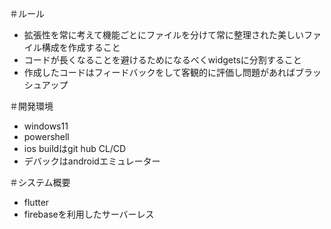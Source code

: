 ＃ルール
- 拡張性を常に考えて機能ごとにファイルを分けて常に整理された美しいファイル構成を作成すること
- コードが長くなることを避けるためになるべくwidgetsに分割すること
- 作成したコードはフィードバックをして客観的に評価し問題があればブラッシュアップ

＃開発環境
- windows11
- powershell
- ios buildはgit hub CL/CD
- デバックはandroidエミュレーター

＃システム概要
- flutter
- firebaseを利用したサーバーレス
